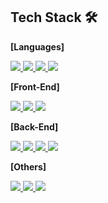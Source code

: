 ## Tech Stack 🛠

**[Languages]**   
<p>
  <a href="https://github.com/fz7948">
  <img src="https://img.shields.io/badge/JavaScript(ES6+)-F7DF1E?style=flat-square&logo=JavaScript&logoColor=white"/>
  </a>
  <a href="https://github.com/fz7948">
  <img src="https://img.shields.io/badge/TypeScript-3178C6?style=flat-square&logo=TypeScript&logoColor=white"/>
  </a>
  <a href="https://github.com/fz7948">
  <img src="https://img.shields.io/badge/HTML-E34F26?style=flat-square&logo=HTML5&logoColor=white"/>
  </a>
  <a href="https://github.com/fz7948">
  <img src="https://img.shields.io/badge/CSS-1572B6?style=flat-square&logo=CSS3&logoColor=white"/>
  </a>
</p>

**[Front-End]**  
<P>
  <a href="https://github.com/fz7948">
  <img src="https://img.shields.io/badge/React(hooks)-61DAFB?style=flat-square&logo=React&logoColor=white"/>
  </a>
  <a href="https://github.com/fz7948">
  <img src="https://img.shields.io/badge/Redux-764ABC?style=flat-square&logo=Redux&logoColor=white"/>
  </a>
  <a href="https://github.com/fz7948">
  <img src="https://img.shields.io/badge/Styled-Components-DB7093?style=flat-square&logo=styled-components&logoColor=white"/>
  </a>
</P>


**[Back-End]**   
<p>
  <a href="https://github.com/fz7948">
  <img src="https://img.shields.io/badge/Node.js-339933?style=flat-square&logo=node.js&logoColor=white"/>
  </a>
  <a href="https://github.com/fz7948">
  <img src="https://img.shields.io/badge/Express-000000?style=flat-square&logo=Express&logoColor=white"/>
  </a>
  <a href="https://github.com/fz7948">
  <img src="https://img.shields.io/badge/MySQL-4479A1?style=flat-square&logo=MySQL&logoColor=white"/>
  </a>
  <a href="https://github.com/fz7948">
  <img src="https://img.shields.io/badge/Sequelize-EF4678?style=flat-square&logo=vFairs&logoColor=white"/>
  </a>
</P>

**[Others]**   
<p>
  <a href="https://github.com/fz7948">
  <img src="https://img.shields.io/badge/AWS(EC2, S3, RDS)-232F3E?style=flat-square&logo=AmazonAWS&logoColor=white"/>
  </a>
  <a href="https://github.com/fz7948">
  <img src="https://img.shields.io/badge/Git-F05032?style=flat-square&logo=Git&logoColor=white"/>
  </a>
  <a href="https://github.com/fz7948">
  <img src="https://img.shields.io/badge/Postman-FF6C37?style=flat-square&logo=Postman&logoColor=white"/>
  </a>
</P>
